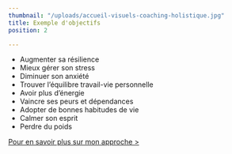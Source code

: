 ```yaml
---
thumbnail: "/uploads/accueil-visuels-coaching-holistique.jpg"
title: Exemple d'objectifs
position: 2

---
```

* Augmenter sa résilience
* Mieux gérer son stress
* Diminuer son anxiété
* Trouver l’équilibre travail-vie personnelle
* Avoir plus d’énergie
* Vaincre ses peurs et dépendances
* Adopter de bonnes habitudes de vie
* Calmer son esprit
* Perdre du poids

[Pour en savoir plus sur mon approche >](/accompagnement-holistique-coaching)